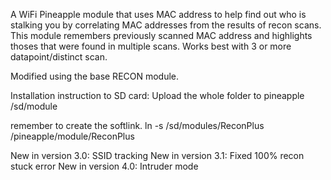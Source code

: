 A WiFi Pineapple module that uses MAC address to help find out who is stalking you by correlating MAC addresses from the results of recon scans.
This module remembers previously scanned MAC address and highlights thoses that were found in multiple scans. Works best with 3 or more datapoint/distinct scan. 

Modified using the base RECON module. 



Installation instruction to SD card: 
Upload the whole folder to pineapple /sd/module

remember to create the softlink. 
ln -s /sd/modules/ReconPlus /pineapple/module/ReconPlus


New in version 3.0:
SSID tracking
New in version 3.1:
Fixed 100% recon stuck error
New in version 4.0:
Intruder mode

